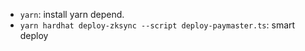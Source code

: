 - `yarn`: install yarn depend.
- `yarn hardhat deploy-zksync --script deploy-paymaster.ts`: smart deploy

 
